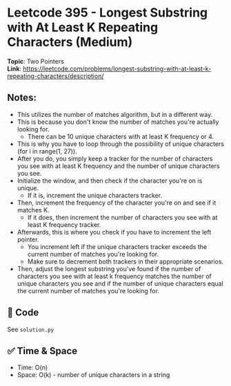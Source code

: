# Leetcode 395 - Longest Substring with At Least K Repeating Characters (Medium)

**Topic**: Two Pointers  
**Link**: https://leetcode.com/problems/longest-substring-with-at-least-k-repeating-characters/description/

## Notes: 
 - This utilizes the number of matches algorithm, but in a different way. 
 - This is because you don't know the number of matches you're actually looking for. 
    - There can be 10 unique characters with at least K frequency or 4. 
 - This is why you have to loop through the possibility of unique characters (for i in range(1, 27)). 
 - After you do, you simply keep a tracker for the number of characters you see with at least K frequency and the number of unique characters you see. 
 - Initialize the window, and then check if the character you're on is unique. 
    - If it is, increment the unique characters tracker. 
 - Then, increment the frequency of the character you're on and see if it matches K. 
    - If it does, then increment the number of characters you see with at least K frequency tracker. 
 - Afterwards, this is where you check if you have to increment the left pointer. 
    - You increment left if the unique characters tracker exceeds the current number of matches you're looking for. 
    - Make sure to decrement both trackers in their appropriate scenarios. 
 - Then, adjust the longest substring you've found if the number of characters you see with at least k frequency matches the number of unique characters you see and if the number of unique characters equal the current number of matches you're looking for. 

## 🧪 Code
See `solution.py`

## ✅ Time & Space
- Time: O(n)
- Space: O(k) - number of unique characters in a string